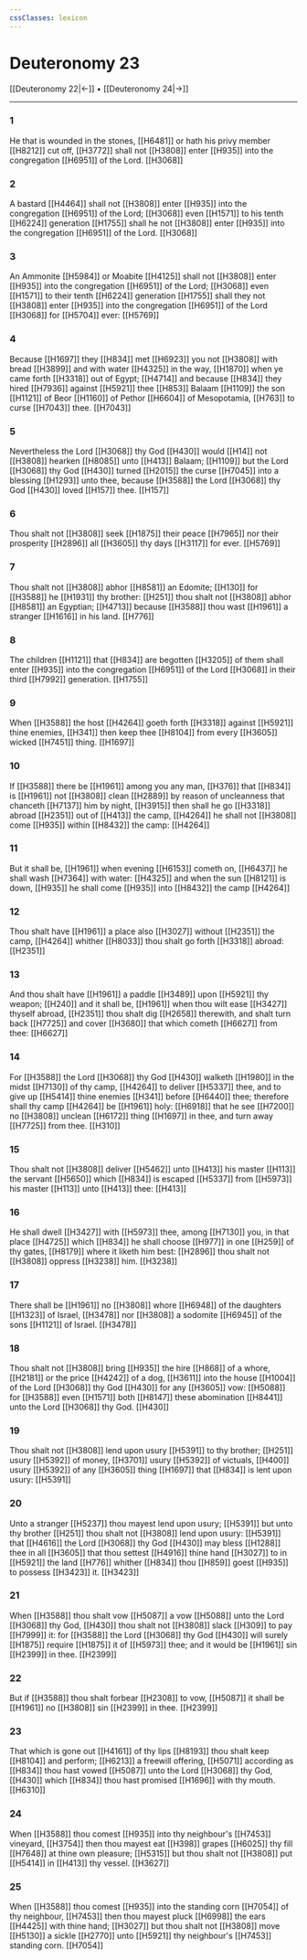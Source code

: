 ```yaml
---
cssClasses: lexicon
---
```

# Deuteronomy 23

[[Deuteronomy 22|←]] • [[Deuteronomy 24|→]]

---

### 1
He that is wounded in the stones, [[H6481]] or hath his privy member [[H8212]] cut off, [[H3772]] shall not [[H3808]] enter [[H935]] into the congregation [[H6951]] of the Lord. [[H3068]]

### 2
A bastard [[H4464]] shall not [[H3808]] enter [[H935]] into the congregation [[H6951]] of the Lord; [[H3068]] even [[H1571]] to his tenth [[H6224]] generation [[H1755]] shall he not [[H3808]] enter [[H935]] into the congregation [[H6951]] of the Lord. [[H3068]]

### 3
An Ammonite [[H5984]] or Moabite [[H4125]] shall not [[H3808]] enter [[H935]] into the congregation [[H6951]] of the Lord; [[H3068]] even [[H1571]] to their tenth [[H6224]] generation [[H1755]] shall they not [[H3808]] enter [[H935]] into the congregation [[H6951]] of the Lord [[H3068]] for [[H5704]] ever: [[H5769]]

### 4
Because [[H1697]] they [[H834]] met [[H6923]] you not [[H3808]] with bread [[H3899]] and with water [[H4325]] in the way, [[H1870]] when ye came forth [[H3318]] out of Egypt; [[H4714]] and because [[H834]] they hired [[H7936]] against [[H5921]]  thee [[H853]] Balaam [[H1109]] the son [[H1121]] of Beor [[H1160]] of Pethor [[H6604]] of Mesopotamia, [[H763]] to curse [[H7043]] thee. [[H7043]]

### 5
Nevertheless the Lord [[H3068]] thy God [[H430]] would [[H14]] not [[H3808]] hearken [[H8085]] unto [[H413]] Balaam; [[H1109]] but the Lord [[H3068]] thy God [[H430]] turned [[H2015]] the curse [[H7045]] into a blessing [[H1293]] unto thee, because [[H3588]] the Lord [[H3068]] thy God [[H430]] loved [[H157]] thee. [[H157]]

### 6
Thou shalt not [[H3808]] seek [[H1875]] their peace [[H7965]] nor their prosperity [[H2896]] all [[H3605]] thy days [[H3117]] for ever. [[H5769]]

### 7
Thou shalt not [[H3808]] abhor [[H8581]] an Edomite; [[H130]] for [[H3588]] he [[H1931]] thy brother: [[H251]] thou shalt not [[H3808]] abhor [[H8581]] an Egyptian; [[H4713]] because [[H3588]] thou wast [[H1961]] a stranger [[H1616]] in his land. [[H776]]

### 8
The children [[H1121]] that [[H834]] are begotten [[H3205]] of them shall enter [[H935]] into the congregation [[H6951]] of the Lord [[H3068]] in their third [[H7992]] generation. [[H1755]]

### 9
When [[H3588]] the host [[H4264]] goeth forth [[H3318]] against [[H5921]] thine enemies, [[H341]] then keep thee [[H8104]] from every [[H3605]] wicked [[H7451]] thing. [[H1697]]

### 10
If [[H3588]] there be [[H1961]] among you any man, [[H376]] that [[H834]] is [[H1961]] not [[H3808]] clean [[H2889]] by reason of uncleanness that chanceth [[H7137]] him by night, [[H3915]] then shall he go [[H3318]] abroad [[H2351]] out of [[H413]] the camp, [[H4264]] he shall not [[H3808]] come [[H935]] within [[H8432]] the camp: [[H4264]]

### 11
But it shall be, [[H1961]] when evening [[H6153]] cometh on, [[H6437]] he shall wash [[H7364]] with water: [[H4325]] and when the sun [[H8121]] is down, [[H935]] he shall come [[H935]] into [[H8432]] the camp [[H4264]]

### 12
Thou shalt have [[H1961]] a place also [[H3027]] without [[H2351]] the camp, [[H4264]] whither [[H8033]] thou shalt go forth [[H3318]] abroad: [[H2351]]

### 13
And thou shalt have [[H1961]] a paddle [[H3489]] upon [[H5921]] thy weapon; [[H240]] and it shall be, [[H1961]] when thou wilt ease [[H3427]] thyself abroad, [[H2351]] thou shalt dig [[H2658]] therewith, and shalt turn back [[H7725]] and cover [[H3680]] that which cometh [[H6627]] from thee: [[H6627]]

### 14
For [[H3588]] the Lord [[H3068]] thy God [[H430]] walketh [[H1980]] in the midst [[H7130]] of thy camp, [[H4264]] to deliver [[H5337]] thee, and to give up [[H5414]] thine enemies [[H341]] before [[H6440]] thee; therefore shall thy camp [[H4264]] be [[H1961]] holy: [[H6918]] that he see [[H7200]] no [[H3808]] unclean [[H6172]] thing [[H1697]] in thee, and turn away [[H7725]] from thee. [[H310]]

### 15
Thou shalt not [[H3808]] deliver [[H5462]] unto [[H413]] his master [[H113]] the servant [[H5650]] which [[H834]] is escaped [[H5337]] from [[H5973]] his master [[H113]] unto [[H413]] thee: [[H413]]

### 16
He shall dwell [[H3427]] with [[H5973]] thee, among [[H7130]] you, in that place [[H4725]] which [[H834]] he shall choose [[H977]] in one [[H259]] of thy gates, [[H8179]] where it liketh him best: [[H2896]] thou shalt not [[H3808]] oppress [[H3238]] him. [[H3238]]

### 17
There shall be [[H1961]] no [[H3808]] whore [[H6948]] of the daughters [[H1323]] of Israel, [[H3478]] nor [[H3808]] a sodomite [[H6945]] of the sons [[H1121]] of Israel. [[H3478]]

### 18
Thou shalt not [[H3808]] bring [[H935]] the hire [[H868]] of a whore, [[H2181]] or the price [[H4242]] of a dog, [[H3611]] into the house [[H1004]] of the Lord [[H3068]] thy God [[H430]] for any [[H3605]] vow: [[H5088]] for [[H3588]] even [[H1571]] both [[H8147]] these abomination [[H8441]] unto the Lord [[H3068]] thy God. [[H430]]

### 19
Thou shalt not [[H3808]] lend upon usury [[H5391]] to thy brother; [[H251]] usury [[H5392]] of money, [[H3701]] usury [[H5392]] of victuals, [[H400]] usury [[H5392]] of any [[H3605]] thing [[H1697]] that [[H834]] is lent upon usury: [[H5391]]

### 20
Unto a stranger [[H5237]] thou mayest lend upon usury; [[H5391]] but unto thy brother [[H251]] thou shalt not [[H3808]] lend upon usury: [[H5391]] that [[H4616]] the Lord [[H3068]] thy God [[H430]] may bless [[H1288]] thee in all [[H3605]] that thou settest [[H4916]] thine hand [[H3027]] to in [[H5921]] the land [[H776]] whither [[H834]] thou [[H859]] goest [[H935]] to possess [[H3423]] it. [[H3423]]

### 21
When [[H3588]] thou shalt vow [[H5087]] a vow [[H5088]] unto the Lord [[H3068]] thy God, [[H430]] thou shalt not [[H3808]] slack [[H309]] to pay [[H7999]] it: for [[H3588]] the Lord [[H3068]] thy God [[H430]] will surely [[H1875]] require [[H1875]] it of [[H5973]] thee; and it would be [[H1961]] sin [[H2399]] in thee. [[H2399]]

### 22
But if [[H3588]] thou shalt forbear [[H2308]] to vow, [[H5087]] it shall be [[H1961]] no [[H3808]] sin [[H2399]] in thee. [[H2399]]

### 23
That which is gone out [[H4161]] of thy lips [[H8193]] thou shalt keep [[H8104]] and perform; [[H6213]] a freewill offering, [[H5071]] according as [[H834]] thou hast vowed [[H5087]] unto the Lord [[H3068]] thy God, [[H430]] which [[H834]] thou hast promised [[H1696]] with thy mouth. [[H6310]]

### 24
When [[H3588]] thou comest [[H935]] into thy neighbour's [[H7453]] vineyard, [[H3754]] then thou mayest eat [[H398]] grapes [[H6025]] thy fill [[H7648]] at thine own pleasure; [[H5315]] but thou shalt not [[H3808]] put [[H5414]] in [[H413]] thy vessel. [[H3627]]

### 25
When [[H3588]] thou comest [[H935]] into the standing corn [[H7054]] of thy neighbour, [[H7453]] then thou mayest pluck [[H6998]] the ears [[H4425]] with thine hand; [[H3027]] but thou shalt not [[H3808]] move [[H5130]] a sickle [[H2770]] unto [[H5921]] thy neighbour's [[H7453]] standing corn. [[H7054]]